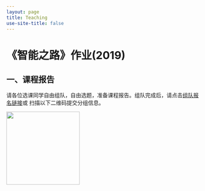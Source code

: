 ```yaml
---
layout: page
title: Teaching
use-site-title: false
---
```


# 《智能之路》作业(2019)

## 一、课程报告

请各位选课同学自由组队，自由选题，准备课程报告。组队完成后，请点击[组队报名链接](https://forms.office.com/Pages/ResponsePage.aspx?id=DQSIkWdsW0yxEjajBLZtrQAAAAAAAAAAAAN__qywqz5UQ1Y2RTFHWk5HVUtRNVhNUFM3TFc1RkE5SC4u)或
扫描以下二维码提交分组信息。

<img class="center" src="{{ site.baseurl }}{% link /misc/graduates-apply.png %}" width="192" />

